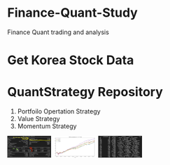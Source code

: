# Finance-Quant-Study
Finance Quant trading and analysis

# Get Korea Stock Data

# QuantStrategy Repository
1. Portfoilo Opertation Strategy  
2. Value Strategy  
3. Momentum Strategy  

<img src="./img/PorfolioStrategy.png" width="100px" height="50px" title="Summary" alt="PorfolioStrategy"></img>
<img src="./img/ValueStrategy log chart.png" width="100px" height="50px" title="Summary" alt="PorfolioStrategy"></img>
<img src="./img/momentum_k-ratio.png" width="100px" height="50px" title="Summary" alt="PorfolioStrategy"></img>
